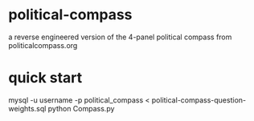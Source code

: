 # political-compass
a reverse engineered version of the 4-panel political compass from politicalcompass.org

# quick start
mysql -u username -p political_compass < political-compass-question-weights.sql
python Compass.py
